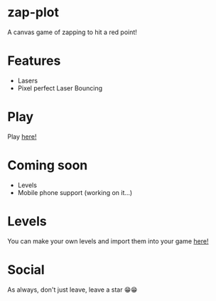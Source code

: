 # zap-plot
A canvas game of zapping to hit a red point!

# Features
- Lasers
- Pixel perfect Laser Bouncing

# Play
Play [here!](https://goaltosin.github.io/zap-plot)

# Coming soon
- Levels
- Mobile phone support (working on it...)

# Levels
You can make your own levels and import them into your game [here!](https://goaltosin.github.io/zap-plot/other/levelMaker.html)


# Social
As always, don't just leave, leave a star 😁😁
